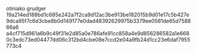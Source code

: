 otiniako
grudger
19a214ed188bd1c685e242a7f2ca9d12ac3be913be182015b9d01e17c5b427e9dca95f7c6d3cbe8b0d149177e0dad48392629975b3379ee0581de65d758866a6
a4cf715d961a6b9c49f31e2d85a0e786afe91cc858a4e9d856286582a1e6680c3edc73ed04477dd06c312bd4cbe08e7ccd2e04a9fb24d1cc23e6daf7955773c4
